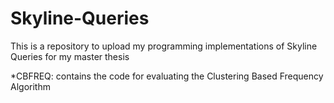 # Skyline-Queries
This is a repository to upload my programming implementations of Skyline Queries for my master thesis

*CBFREQ: contains the code for evaluating the Clustering Based Frequency Algorithm
